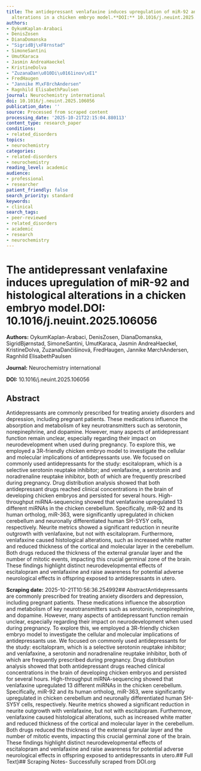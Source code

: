 ```yaml
---
title: The antidepressant venlafaxine induces upregulation of miR-92 and histological
  alterations in a chicken embryo model.**DOI:** 10.1016/j.neuint.2025.106056
authors:
- OykumKaplan-Arabaci
- DenisZosen
- DianaDomanska
- "SigridBj\xF8rnstad"
- SimoneSantini
- UmutKaraca
- Jasmin AndreaHaeckel
- KristineDolva
- "ZuzanaDan\u010Di\u0161inov\xE1"
- FredHaugen
- "Jannike M\xF8rchAndersen"
- Ragnhild ElisabethPaulsen
journal: Neurochemistry international
doi: 10.1016/j.neuint.2025.106056
publication_date: ''
source: Processed from scraped content
processing_date: '2025-10-21T22:15:04.880113'
content_type: research_paper
conditions:
- related_disorders
topics:
- neurochemistry
categories:
- related-disorders
- neurochemistry
reading_level: academic
audience:
- professional
- researcher
patient_friendly: false
search_priority: standard
keywords:
- clinical
search_tags:
- peer-reviewed
- related_disorders
- academic
- research
- neurochemistry
---
```


# The antidepressant venlafaxine induces upregulation of miR-92 and histological alterations in a chicken embryo model.**DOI:** 10.1016/j.neuint.2025.106056

**Authors:** OykumKaplan-Arabaci, DenisZosen, DianaDomanska, SigridBjørnstad, SimoneSantini, UmutKaraca, Jasmin AndreaHaeckel, KristineDolva, ZuzanaDančišinová, FredHaugen, Jannike MørchAndersen, Ragnhild ElisabethPaulsen

**Journal:** Neurochemistry international

**DOI:** 10.1016/j.neuint.2025.106056

## Abstract

Antidepressants are commonly prescribed for treating anxiety disorders and depression, including pregnant patients. These medications influence the absorption and metabolism of key neurotransmitters such as serotonin, norepinephrine, and dopamine. However, many aspects of antidepressant function remain unclear, especially regarding their impact on neurodevelopment when used during pregnancy. To explore this, we employed a 3R-friendly chicken embryo model to investigate the cellular and molecular implications of antidepressants use. We focused on commonly used antidepressants for the study: escitalopram, which is a selective serotonin reuptake inhibitor; and venlafaxine, a serotonin and noradrenaline reuptake inhibitor, both of which are frequently prescribed during pregnancy. Drug distribution analysis showed that both antidepressant drugs reached clinical concentrations in the brain of developing chicken embryos and persisted for several hours. High-throughput miRNA-sequencing showed that venlafaxine upregulated 13 different miRNAs in the chicken cerebellum. Specifically, miR-92 and its human ortholog, miR-363, were significantly upregulated in chicken cerebellum and neuronally differentiated human SH-SY5Y cells, respectively. Neurite metrics showed a significant reduction in neurite outgrowth with venlafaxine, but not with escitalopram. Furthermore, venlafaxine caused histological alterations, such as increased white matter and reduced thickness of the cortical and molecular layer in the cerebellum. Both drugs reduced the thickness of the external granular layer and the number of mitotic events, impacting this crucial germinal zone of the brain. These findings highlight distinct neurodevelopmental effects of escitalopram and venlafaxine and raise awareness for potential adverse neurological effects in offspring exposed to antidepressants in utero.

**Scraping date:** 2025-10-21T10:56:36.254992## AbstractAntidepressants are commonly prescribed for treating anxiety disorders and depression, including pregnant patients. These medications influence the absorption and metabolism of key neurotransmitters such as serotonin, norepinephrine, and dopamine. However, many aspects of antidepressant function remain unclear, especially regarding their impact on neurodevelopment when used during pregnancy. To explore this, we employed a 3R-friendly chicken embryo model to investigate the cellular and molecular implications of antidepressants use. We focused on commonly used antidepressants for the study: escitalopram, which is a selective serotonin reuptake inhibitor; and venlafaxine, a serotonin and noradrenaline reuptake inhibitor, both of which are frequently prescribed during pregnancy. Drug distribution analysis showed that both antidepressant drugs reached clinical concentrations in the brain of developing chicken embryos and persisted for several hours. High-throughput miRNA-sequencing showed that venlafaxine upregulated 13 different miRNAs in the chicken cerebellum. Specifically, miR-92 and its human ortholog, miR-363, were significantly upregulated in chicken cerebellum and neuronally differentiated human SH-SY5Y cells, respectively. Neurite metrics showed a significant reduction in neurite outgrowth with venlafaxine, but not with escitalopram. Furthermore, venlafaxine caused histological alterations, such as increased white matter and reduced thickness of the cortical and molecular layer in the cerebellum. Both drugs reduced the thickness of the external granular layer and the number of mitotic events, impacting this crucial germinal zone of the brain. These findings highlight distinct neurodevelopmental effects of escitalopram and venlafaxine and raise awareness for potential adverse neurological effects in offspring exposed to antidepressants in utero.## Full Text}## Scraping Notes- Successfully scraped from DOI.org